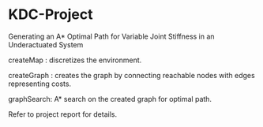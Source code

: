 # KDC-Project
Generating an A* Optimal Path for Variable Joint Stiffness in an Underactuated System

createMap : discretizes the environment.

createGraph : creates the graph by connecting reachable nodes with edges representing costs.

graphSearch: A* search on the created graph for optimal path.

Refer to project report for details.
